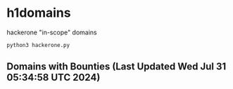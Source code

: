 # h1domains
hackerone "in-scope" domains

`python3 hackerone.py`
## Domains with Bounties (Last Updated Wed Jul 31 05:34:58 UTC 2024)
```

```

